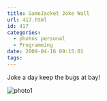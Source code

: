 ```yaml
---
title: GameJacket Joke Wall
url: 417.html
id: 417
categories:
  - photos personal
  - Programming
date: 2009-04-16 09:15:01
tags:
---
```


Joke a day keep the bugs at bay!

<!-- more -->

![photo1](https://mikecann.co.uk/wp-content/uploads/2009/04/photo1.jpg "photo1")
